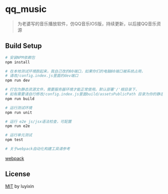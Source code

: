 # qq_music

> 为老婆写的音乐播放软件，仿QQ音乐IOS版，持续更新，以后接QQ音乐资源

## Build Setup

``` bash
# 安装NPM依赖包
npm install

# 在本地测试环境跑起来，我自己改的80端口，如果你们的电脑80端口被系统占用，
# 请改/config.index.js里面的dev端口
npm run dev

# 打包为静态资源文件，需要服务器环境才能正常使用。默认部署'/'根目录下，
# 如有需要请自行修改/config.index.js里面build/assetsPublicPath 目录为你的静态文件根目录
npm run build

# 运行测试环境
npm run unit

# 运行 e2e js/jsx语法检查，可配置
npm run e2e

# 运行单元测试
npm test

# 关于webpack自动化构建工具请参考
```
[webpack](https://github.com/vuejs-templates/webpack)

## License

[MIT](http://opensource.org/licenses/MIT) by luyixin
